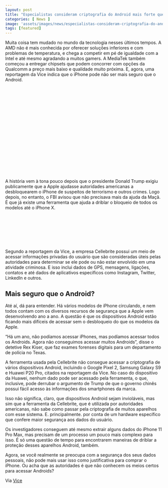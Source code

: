 ```yaml
---
layout: post
title: "Especialistas consideram criptografia do Android mais forte que a do iPhone"
categories: [ News ]
image: 'assets/images/news/especialistas-consideram-criptografia-do-android-mais-forte-que-a-do-iphone.jpg'
tags: [featured]
---
```


Muita coisa tem mudado no mundo da tecnologia nesses últimos tempos. A AMD não é mais conhecida por oferecer soluções inferiores e com problemas de temperatura, e chega a competir em pé de igualdade com a Intel e até mesmo agradando a muitos gamers. A MediaTek também começou a entregar chipsets que podem concorrer com opções da Qualcomm a preço mais baixo e qualidade muito próxima. E, agora, uma reportagem da Vice indica que o iPhone pode não ser mais seguro que o Android.

<!-- QUADRADO -->
<script async src="//pagead2.googlesyndication.com/pagead/js/adsbygoogle.js"></script>
<ins class="adsbygoogle"
style="display:inline-block;width:336px;height:280px"
data-ad-client="ca-pub-2838251107855362"
data-ad-slot="5351066970"></ins>
<script>
(adsbygoogle = window.adsbygoogle || []).push({});
</script>

A história vem à tona pouco depois que o presidente Donald Trump exigiu publicamente que a Apple ajudasse autoridades americanas a desbloquearem o iPhone de suspeitos de terrorismo e outros crimes. Logo depois, no entanto, o FBI avisou que não precisava mais da ajuda da Maçã. É que já existe uma ferramenta que ajuda a driblar o bloqueio de todos os modelos até o iPhone X.

<!-- MINI ANÚNCIO -->
<script async src="//pagead2.googlesyndication.com/pagead/js/adsbygoogle.js"></script>
<!-- Games Root -->
<ins class="adsbygoogle"
style="display:inline-block;width:730px;height:95px"
data-ad-client="ca-pub-2838251107855362"
data-ad-slot="5351066970"></ins>
<script>
(adsbygoogle = window.adsbygoogle || []).push({});
</script>

Segundo a reportagem da Vice, a empresa Cellebrite possui um meio de acessar informações privadas do usuário que são consideradas úteis pelas autoridades para determinar se ele pode ou não estar envolvido em uma atividade criminosa. E isso inclui dados de GPS, mensagens, ligações, contatos e até dados de aplicativos específicos como Instagram, Twitter, LinkedIn e outros.

## Mais seguro que o Android?

<!-- RETANGULO LARGO 2 -->
<script async src="//pagead2.googlesyndication.com/pagead/js/adsbygoogle.js"></script>
<ins class="adsbygoogle"
style="display:block; text-align:center;"
data-ad-layout="in-article"
data-ad-format="fluid"
data-ad-client="ca-pub-2838251107855362"
data-ad-slot="8549252987"></ins>
<script>
(adsbygoogle = window.adsbygoogle || []).push({});
</script>

Até aí, dá para entender. Há vários modelos de iPhone circulando, e nem todos contam com os diversos recursos de segurança que a Apple vem desenvolvendo ano a ano. A questão é que os dispositivos Android estão ficando mais difíceis de acessar sem o desbloqueio do que os modelos da Apple.

“Há um ano, não podíamos acessar iPhones, mas podíamos acessar todos os Androids. Agora não conseguimos acessar muitos Androids”, disse o detetive Rex Kiser, que faz exames forenses digitais para um departamento de polícia no Texas.

A ferramenta usada pela Cellebrite não consegue acessar a criptografia de vários dispositivos Android, incluindo o Google Pixel 2, Samsung Galaxy S9 e Huawei P20 Pro, citados na reportagem da Vice. No caso do dispositivo da Huawei, nenhum dado pode ser acessado pela ferramenta, o que, inclusive, pode derrubar o argumento de Trump de que o governo chinês possui fácil acesso às informações dos smartphones da marca.

<!-- RETANGULO LARGO -->
<script async src="https://pagead2.googlesyndication.com/pagead/js/adsbygoogle.js"></script>
<!-- Informat -->
<ins class="adsbygoogle"
style="display:block"
data-ad-client="ca-pub-2838251107855362"
data-ad-slot="2327980059"
data-ad-format="auto"
data-full-width-responsive="true"></ins>
<script>
(adsbygoogle = window.adsbygoogle || []).push({});
</script>

Isso não significa, claro, que dispositivos Android sejam invioláveis, mas sim que a ferramenta da Cellebrite, que é utilizada por autoridades americanas, não sabe como passar pela criptografia de muitos aparelhos com esse sistema. E. principalmente. por conta de um hardware específico que confere maior segurança aos dados do usuário.

Os investigadores conseguem até mesmo extrair alguns dados do iPhone 11 Pro Max, mas precisam de um processo um pouco mais complexo para isso. É só uma questão de tempo para encontrarem maneiras de driblar a proteção desses aparelhos Android, também.

Agora, se você realmente se preocupa com a segurança dos seus dados pessoais, não pode mais usar isso como justificativa para comprar o iPhone. Ou acha que as autoridades é que não conhecem os meios certos para acessar Androids?

Via [Vice](https://www.vice.com/en_us/article/n7jevz/government-report-reveals-its-favorite-way-to-hack-iphones-without-backdoors)
